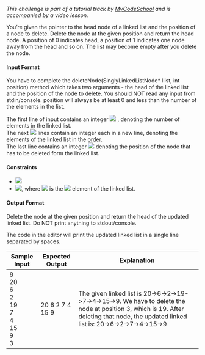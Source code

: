 *This challenge is part of a tutorial track by [MyCodeSchool](https://www.youtube.com/user/mycodeschool) and is accompanied by a video lesson.*

You’re given the pointer to the head node of a linked list and the position of a node to delete. Delete the node at the given position and return the head node. A position of 0 indicates head, a position of 1 indicates one node away from the head and so on. The list may become empty after you delete the node.

#### Input Format

You have to complete the deleteNode(SinglyLinkedListNode* llist, int position) method which takes two arguments - the head of the linked list and the position of the node to delete. You should NOT read any input from stdin/console. position will always be at least 0 and less than the number of the elements in the list.

The first line of input contains an integer <img src="https://latex.codecogs.com/svg.latex?\Large&space;n">
, denoting the number of elements in the linked list.<br>
The next <img src="https://latex.codecogs.com/svg.latex?\Large&space;n"> lines contain an integer each in a new line, denoting the elements of the linked list in the order.<br>
The last line contains an integer <img src="https://latex.codecogs.com/svg.latex?\Large&space;position"> denoting the position of the node that has to be deleted form the linked list.

#### Constraints

- <img src="https://latex.codecogs.com/svg.latex?\Large&space;1\le{n}\le{1000}">
- <img src="https://latex.codecogs.com/svg.latex?\Large&space;1\le{list_i}\le{1000}">, where <img src="https://latex.codecogs.com/svg.latex?\Large&space;list_i"> is the <img src="https://latex.codecogs.com/svg.latex?\Large&space;i^{th}"> element of the linked list.

#### Output Format

Delete the node at the given position and return the head of the updated linked list. Do NOT print anything to stdout/console.

The code in the editor will print the updated linked list in a single line separated by spaces.

Sample Input| Expected Output|Explanation
-|-|-
8<br>20<br>6<br>2<br>19<br>7<br>4<br>15<br>9<br>3|20 6 2 7 4 15 9|The given linked list is 20->6->2->19->7->4->15->9. We have to delete the node at position 3, which is 19. After deleting that node, the updated linked list is: 20->6->2->7->4->15->9
